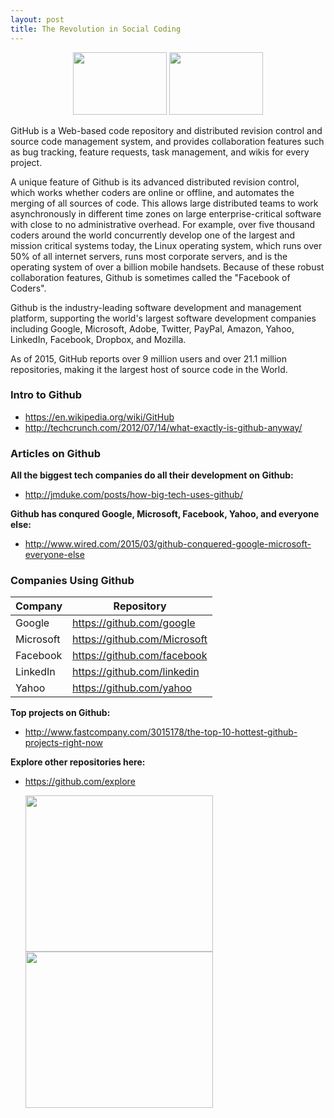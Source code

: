 ```yaml
---
layout: post
title: The Revolution in Social Coding
---
```


<p align="center">
  <img src="https://upload.wikimedia.org/wikipedia/commons/b/b3/GitHub.svg" width="150px" height="100px" />
  <img src="http://www.itsourcetek.com/wp-content/uploads/2013/05/drive3.png" width="150px" height="100px" />
</p>


GitHub is a Web-based code repository and distributed revision control and source code management system, and provides collaboration features such as bug tracking, feature requests, task management, and wikis for every project.

A unique feature of  Github is its advanced  distributed revision control, which works whether coders are online or offline, and automates the merging of all sources of code. This allows large distributed teams to work asynchronously in different time zones on large enterprise-critical software with close to no administrative overhead. For example, over five thousand coders around the world concurrently develop one of the largest and mission critical systems today, the Linux operating system, which runs over 50% of all internet servers, runs most corporate servers, and is the operating system of over a billion mobile handsets. Because of these robust collaboration features, Github is sometimes called the "Facebook of Coders". 

Github is the industry-leading software development and management platform, supporting the world's largest  software development companies including Google, Microsoft, Adobe, Twitter, PayPal, Amazon, Yahoo, LinkedIn, Facebook, Dropbox, and Mozilla.

As of 2015, GitHub reports over 9 million users and over 21.1 million repositories, making it the largest host of source code in the World. 


###  Intro to Github
* https://en.wikipedia.org/wiki/GitHub
* http://techcrunch.com/2012/07/14/what-exactly-is-github-anyway/

### Articles on Github
**All the biggest tech companies do all their development on Github:**

* http://jmduke.com/posts/how-big-tech-uses-github/

**Github has conqured Google, Microsoft, Facebook, Yahoo, and everyone else:**

* http://www.wired.com/2015/03/github-conquered-google-microsoft-everyone-else

### Companies Using Github
Company | Repository
---- | ----
Google |   https://github.com/google
Microsoft |  https://github.com/Microsoft
Facebook |  https://github.com/facebook
LinkedIn | https://github.com/linkedin
Yahoo | https://github.com/yahoo


**Top projects on Github:**

* http://www.fastcompany.com/3015178/the-top-10-hottest-github-projects-right-now

**Explore other repositories here:**

* https://github.com/explore





  <img src="https://m2.behance.net/rendition/pm/4610553/disp/a93254740c4cdc7101c08a6ed5475f53.jpg"  width="300px" height="250px" />
  <img src="http://saptherapist.com/wp-content/uploads/2013/01/photodune-3652755-symbol-of-social-network-xs.jpg"   width="300px" height="250px" />

  

